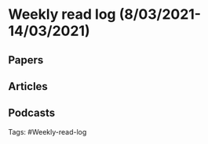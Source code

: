 # Weekly read log (8/03/2021-14/03/2021)

## Papers

## Articles

## Podcasts

Tags: #Weekly-read-log 